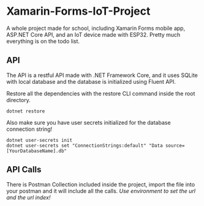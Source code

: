 # Xamarin-Forms-IoT-Project
A whole project made for school, including Xamarin Forms mobile app, ASP.NET Core API, and an IoT device made with ESP32. Pretty much everything is on the todo list.

## API
The API is a restful API made with .NET Framework Core, and it uses SQLite with local database and the database is initialized using Fluent API. 

Restore all the dependencies with the restore CLI command inside the root directory.
```
dotnet restore
```

Also make sure you have user secrets initialized for the database connection string!
```
dotnet user-secrets init
dotnet user-secrets set "ConnectionStrings:default" "Data source=[YourDatabaseName].db"
```

## API Calls
There is Postman Collection included inside the project, import the file into your postman and it will include all the calls. *Use environment to set the url and the url index!*
